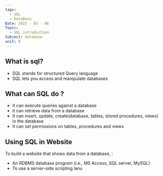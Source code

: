 ```yaml
---
tags:
  - SQL
  - DataBase
Date: 2025 - 03 - 06
Topic:
  - SQL introduction
Subject: database
unit: 0
---
```

## What is sql?
- SQL stands for structured Query language
- SQL lets you access and manipulate databases

## What can SQL do ?
- It can execute queries against a database
- it can retrieve data from a database
- It can insert, update, create(database, tables, stored procedures, views) in the database
- It can set permissions on tables, procedures and views

## Using SQL in Website
To build a website that shows data from a database, :
- An RDBMS database program (i.e., MS Access, SQL server, MySQL)
- To use a server-side scripting lanu